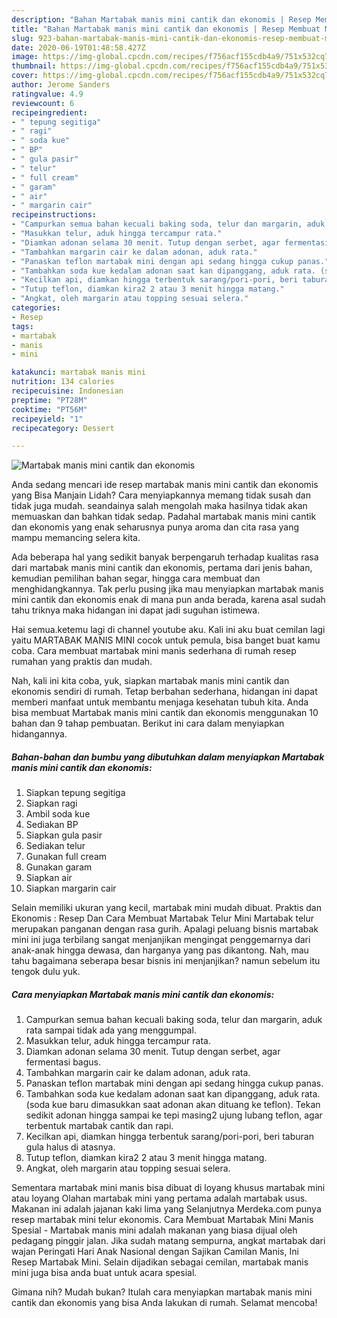 ```yaml
---
description: "Bahan Martabak manis mini cantik dan ekonomis | Resep Membuat Martabak manis mini cantik dan ekonomis Yang Bikin Ngiler"
title: "Bahan Martabak manis mini cantik dan ekonomis | Resep Membuat Martabak manis mini cantik dan ekonomis Yang Bikin Ngiler"
slug: 923-bahan-martabak-manis-mini-cantik-dan-ekonomis-resep-membuat-martabak-manis-mini-cantik-dan-ekonomis-yang-bikin-ngiler
date: 2020-06-19T01:48:58.427Z
image: https://img-global.cpcdn.com/recipes/f756acf155cdb4a9/751x532cq70/martabak-manis-mini-cantik-dan-ekonomis-foto-resep-utama.jpg
thumbnail: https://img-global.cpcdn.com/recipes/f756acf155cdb4a9/751x532cq70/martabak-manis-mini-cantik-dan-ekonomis-foto-resep-utama.jpg
cover: https://img-global.cpcdn.com/recipes/f756acf155cdb4a9/751x532cq70/martabak-manis-mini-cantik-dan-ekonomis-foto-resep-utama.jpg
author: Jerome Sanders
ratingvalue: 4.9
reviewcount: 6
recipeingredient:
- " tepung segitiga"
- " ragi"
- " soda kue"
- " BP"
- " gula pasir"
- " telur"
- " full cream"
- " garam"
- " air"
- " margarin cair"
recipeinstructions:
- "Campurkan semua bahan kecuali baking soda, telur dan margarin, aduk rata sampai tidak ada yang menggumpal."
- "Masukkan telur, aduk hingga tercampur rata."
- "Diamkan adonan selama 30 menit. Tutup dengan serbet, agar fermentasi bagus."
- "Tambahkan margarin cair ke dalam adonan, aduk rata."
- "Panaskan teflon martabak mini dengan api sedang hingga cukup panas."
- "Tambahkan soda kue kedalam adonan saat kan dipanggang, aduk rata. (soda kue baru dimasukkan saat adonan akan dituang ke teflon). Tekan sedikit adonan hingga sampai ke tepi masing2 ujung lubang teflon, agar terbentuk martabak cantik dan rapi."
- "Kecilkan api, diamkan hingga terbentuk sarang/pori-pori, beri taburan gula halus di atasnya."
- "Tutup teflon, diamkan kira2 2 atau 3 menit hingga matang."
- "Angkat, oleh margarin atau topping sesuai selera."
categories:
- Resep
tags:
- martabak
- manis
- mini

katakunci: martabak manis mini 
nutrition: 134 calories
recipecuisine: Indonesian
preptime: "PT28M"
cooktime: "PT56M"
recipeyield: "1"
recipecategory: Dessert

---
```



![Martabak manis mini cantik dan ekonomis](https://img-global.cpcdn.com/recipes/f756acf155cdb4a9/751x532cq70/martabak-manis-mini-cantik-dan-ekonomis-foto-resep-utama.jpg)

Anda sedang mencari ide resep martabak manis mini cantik dan ekonomis yang Bisa Manjain Lidah? Cara menyiapkannya memang tidak susah dan tidak juga mudah. seandainya salah mengolah maka hasilnya tidak akan memuaskan dan bahkan tidak sedap. Padahal martabak manis mini cantik dan ekonomis yang enak seharusnya punya aroma dan cita rasa yang mampu memancing selera kita.

Ada beberapa hal yang sedikit banyak berpengaruh terhadap kualitas rasa dari martabak manis mini cantik dan ekonomis, pertama dari jenis bahan, kemudian pemilihan bahan segar, hingga cara membuat dan menghidangkannya. Tak perlu pusing jika mau menyiapkan martabak manis mini cantik dan ekonomis enak di mana pun anda berada, karena asal sudah tahu triknya maka hidangan ini dapat jadi suguhan istimewa.

Hai semua.ketemu lagi di channel youtube aku. Kali ini aku buat cemilan lagi yaitu MARTABAK MANIS MINI cocok untuk pemula, bisa banget buat kamu coba. Cara membuat martabak mini manis sederhana di rumah resep rumahan yang praktis dan mudah.


Nah, kali ini kita coba, yuk, siapkan martabak manis mini cantik dan ekonomis sendiri di rumah. Tetap berbahan sederhana, hidangan ini dapat memberi manfaat untuk membantu menjaga kesehatan tubuh kita. Anda bisa membuat Martabak manis mini cantik dan ekonomis menggunakan 10 bahan dan 9 tahap pembuatan. Berikut ini cara dalam menyiapkan hidangannya.

<!--inarticleads1-->

##### Bahan-bahan dan bumbu yang dibutuhkan dalam menyiapkan Martabak manis mini cantik dan ekonomis:

1. Siapkan  tepung segitiga
1. Siapkan  ragi
1. Ambil  soda kue
1. Sediakan  BP
1. Siapkan  gula pasir
1. Sediakan  telur
1. Gunakan  full cream
1. Gunakan  garam
1. Siapkan  air
1. Siapkan  margarin cair


Selain memiliki ukuran yang kecil, martabak mini mudah dibuat. Praktis dan Ekonomis : Resep Dan Cara Membuat Martabak Telur Mini Martabak telur merupakan panganan dengan rasa gurih. Apalagi peluang bisnis martabak mini ini juga terbilang sangat menjanjikan mengingat penggemarnya dari anak-anak hingga dewasa, dan harganya yang pas dikantong. Nah, mau tahu bagaimana seberapa besar bisnis ini menjanjikan? namun sebelum itu tengok dulu yuk. 

<!--inarticleads2-->

##### Cara menyiapkan Martabak manis mini cantik dan ekonomis:

1. Campurkan semua bahan kecuali baking soda, telur dan margarin, aduk rata sampai tidak ada yang menggumpal.
1. Masukkan telur, aduk hingga tercampur rata.
1. Diamkan adonan selama 30 menit. Tutup dengan serbet, agar fermentasi bagus.
1. Tambahkan margarin cair ke dalam adonan, aduk rata.
1. Panaskan teflon martabak mini dengan api sedang hingga cukup panas.
1. Tambahkan soda kue kedalam adonan saat kan dipanggang, aduk rata. (soda kue baru dimasukkan saat adonan akan dituang ke teflon). Tekan sedikit adonan hingga sampai ke tepi masing2 ujung lubang teflon, agar terbentuk martabak cantik dan rapi.
1. Kecilkan api, diamkan hingga terbentuk sarang/pori-pori, beri taburan gula halus di atasnya.
1. Tutup teflon, diamkan kira2 2 atau 3 menit hingga matang.
1. Angkat, oleh margarin atau topping sesuai selera.


Sementara martabak mini manis bisa dibuat di loyang khusus martabak mini atau loyang Olahan martabak mini yang pertama adalah martabak usus. Makanan ini adalah jajanan kaki lima yang Selanjutnya Merdeka.com punya resep martabak mini telur ekonomis. Cara Membuat Martabak Mini Manis Spesial - Martabak manis mini adalah makanan yang biasa dijual oleh pedagang pinggir jalan. Jika sudah matang sempurna, angkat martabak dari wajan Peringati Hari Anak Nasional dengan Sajikan Camilan Manis, Ini Resep Martabak Mini. Selain dijadikan sebagai cemilan, martabak manis mini juga bisa anda buat untuk acara spesial. 

Gimana nih? Mudah bukan? Itulah cara menyiapkan martabak manis mini cantik dan ekonomis yang bisa Anda lakukan di rumah. Selamat mencoba!
